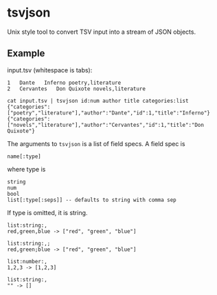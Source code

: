 # tsvjson

Unix style tool to convert TSV input into a stream of JSON objects.

## Example

input.tsv (whitespace is tabs):

    1	Dante	Inferno	poetry,literature
    2	Cervantes	Don Quixote	novels,literature

    cat input.tsv | tsvjson id:num author title categories:list
    {"categories":["poetry","literature"],"author":"Dante","id":1,"title":"Inferno"}
    {"categories":["novels","literature"],"author":"Cervantes","id":1,"title":"Don Quixote"}


The arguments to `tsvjson` is a list of field specs. A field spec is

    name[:type]

where type is 

    string
    num
    bool
    list[:type[:seps]] -- defaults to string with comma sep

If type is omitted, it is string.

    list:string:, 
    red,green,blue -> ["red", "green", "blue"]

    list:string:,;
    red,green;blue -> ["red", "green", "blue"]

    list:number:, 
    1,2,3 -> [1,2,3]

    list:string:, 
    "" -> []

